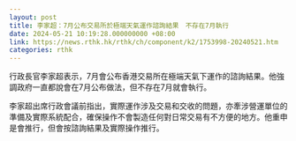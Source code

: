 ```yaml
---
layout: post
title: 李家超：7月公布交易所於極端天氣運作諮詢結果　不存在7月執行
date: 2024-05-21 10:19:28.000000000 +08:00
link: https://news.rthk.hk/rthk/ch/component/k2/1753998-20240521.htm
categories: rthk
---
```


行政長官李家超表示，7月會公布香港交易所在極端天氣下運作的諮詢結果。他強調政府一直都說會在7月公布做法，但不存在7月就會執行。

李家超出席行政會議前指出，實際運作涉及交易和交收的問題，亦牽涉營運單位的準備及實際系統配合，確保操作不會製造任何對日常交易有不方便的地方。他重申是會推行，但會按諮詢結果及實際操作推行。
